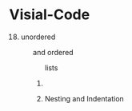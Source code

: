 # Visial-Code

18.  unordered <ul> and 
       ordered <ol>
             lists <li>
            
19. Nesting and Indentation
